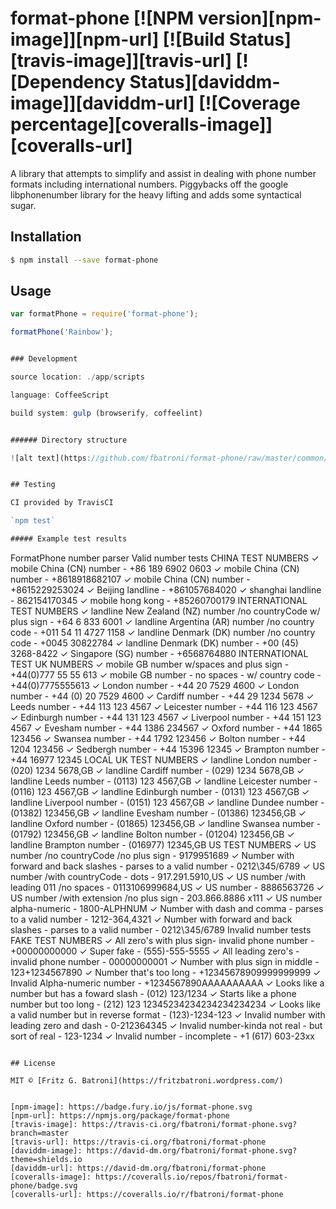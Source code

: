 # format-phone [![NPM version][npm-image]][npm-url] [![Build Status][travis-image]][travis-url] [![Dependency Status][daviddm-image]][daviddm-url] [![Coverage percentage][coveralls-image]][coveralls-url]

A library that attempts to simplify and assist in dealing with phone number formats including international numbers. 
Piggybacks off the google libphonenumber library for the heavy lifting and adds some syntactical sugar. 



## Installation

```sh
$ npm install --save format-phone
```

## Usage

```js
var formatPhone = require('format-phone');

formatPhone('Rainbow');


### Development

source location: ./app/scripts

language: CoffeeScript

build system: gulp (browserify, coffeelint)


###### Directory structure

![alt text](https://github.com/fbatroni/format-phone/raw/master/common/images/tree.png "App directory structure")


## Testing

CI provided by TravisCI

`npm test`

##### Example test results

```
FormatPhone number parser
  Valid number tests
    CHINA TEST NUMBERS
      ✓ mobile China (CN) number - +86 189 6902 0603
      ✓ mobile China (CN) number - +8618918682107
      ✓ mobile China (CN) number - +8615229253024
      ✓ Beijing landline - +861057684020
      ✓ shanghai landline - 862154170345
      ✓ mobile hong kong - +85260700179
    INTERNATIONAL TEST NUMBERS
      ✓ landline New Zealand (NZ) number /no countryCode w/ plus sign - +64 6 833 6001
      ✓ landline Argentina (AR) number /no country code - +011 54 11 4727 1158
      ✓ landline Denmark (DK) number /no country code - +0045 30822784
      ✓ landline Denmark (DK) number - +00 (45) 3268-8422
      ✓ Singapore (SG) number - +6568764880
    INTERNATIONAL TEST UK NUMBERS
      ✓ mobile GB number w/spaces and plus sign - +44(0)777 55 55 613
      ✓ mobile GB number - no spaces - w/ country code - +44(0)7775555613
      ✓ London number - +44 20 7529 4600
      ✓ London number - +44 (0) 20 7529 4600
      ✓ Cardiff number - +44 29 1234 5678
      ✓ Leeds number - +44 113 123 4567
      ✓ Leicester number - +44 116 123 4567
      ✓ Edinburgh number - +44 131 123 4567
      ✓ Liverpool number - +44 151 123 4567
      ✓ Evesham number - +44 1386 234567
      ✓ Oxford number - +44 1865 123456
      ✓ Swansea number - +44 1792 123456
      ✓ Bolton number - +44 1204 123456
      ✓ Sedbergh number - +44 15396 12345
      ✓ Brampton number - +44 16977 12345
    LOCAL UK TEST NUMBERS
      ✓ landline London number - (020) 1234 5678,GB
      ✓ landline Cardiff number - (029) 1234 5678,GB
      ✓ landline Leeds number - (0113) 123 4567,GB
      ✓ landline Leicester number - (0116) 123 4567,GB
      ✓ landline Edinburgh number - (0131) 123 4567,GB
      ✓ landline Liverpool number - (0151) 123 4567,GB
      ✓ landline Dundee number - (01382) 123456,GB
      ✓ landline Evesham number - (01386) 123456,GB
      ✓ landline Oxford number - (01865) 123456,GB
      ✓ landline Swansea number - (01792) 123456,GB
      ✓ landline Bolton number - (01204) 123456,GB
      ✓ landline Brampton number - (016977) 12345,GB
    US TEST NUMBERS
      ✓ US number /no countryCode /no plus sign - 9179951689
      ✓ Number with forward and back slashes - parses to a valid number - 0212\345/6789
      ✓ US number /with countryCode - dots - 917.291.5910,US
      ✓ US number /with leading 011 /no spaces - 0113106999684,US
      ✓ US number - 8886563726
      ✓ US number /with extension /no plus sign - 203.866.8886 x111
      ✓ US number alpha-numeric - 1800-ALPHNUM
      ✓ Number with dash and comma - parses to a valid number - 1212-364,4321
      ✓ Number with forward and back slashes - parses to a valid number - 0212\345/6789
  Invalid number tests
    FAKE TEST NUMBERS
      ✓ All zero's with plus sign- invalid phone number - +00000000000
      ✓ Super fake - (555)-555-5555
      ✓ All leading zero's - invalid phone number - 00000000001
      ✓ Number with plus sign in middle - 123+1234567890
      ✓ Number that's too long - +12345678909999999999
      ✓ Invalid Alpha-numeric number - +1234567890AAAAAAAAAA
      ✓ Looks like a number but has a foward slash - (012) 123/1234
      ✓ Starts like a phone number but too long - (212) 123 12345234234234234234234
      ✓ Looks like a valid number but in reverse format - (123)-1234-123
      ✓ Invalid number with leading zero and dash - 0-212364345
      ✓ Invalid number-kinda not real - but sort of real - 123-1234
      ✓ Invalid number - incomplete - +1 (617) 603-23xx

```

## License

MIT © [Fritz G. Batroni](https://fritzbatroni.wordpress.com/)


[npm-image]: https://badge.fury.io/js/format-phone.svg
[npm-url]: https://npmjs.org/package/format-phone
[travis-image]: https://travis-ci.org/fbatroni/format-phone.svg?branch=master
[travis-url]: https://travis-ci.org/fbatroni/format-phone
[daviddm-image]: https://david-dm.org/fbatroni/format-phone.svg?theme=shields.io
[daviddm-url]: https://david-dm.org/fbatroni/format-phone
[coveralls-image]: https://coveralls.io/repos/fbatroni/format-phone/badge.svg
[coveralls-url]: https://coveralls.io/r/fbatroni/format-phone
